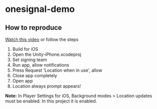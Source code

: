 # onesignal-demo

## How to reproduce

[Watch this video](https://i.imgur.com/cfsSQCW.gifv) or follow the steps

1. Build for iOS
2. Open the Unity-iPhone.xcodeproj
3. Set signing team
4. Run app, allow notifications
5. Press Request 'Location when in use', allow
6. Close app completely
7. Open app
8. Location always prompt appears!

**Note:** In Player Settings for iOS, Background modes > Location updates must be enabled. In this project it is enabled.
